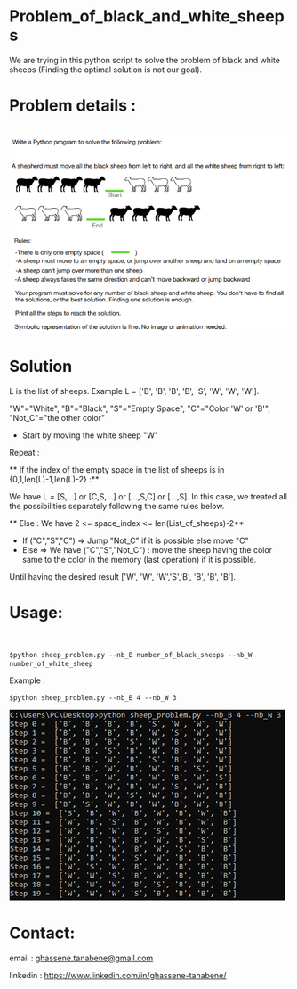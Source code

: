 # Problem_of_black_and_white_sheeps
We are trying in this python script to solve the problem of black and white sheeps (Finding the optimal solution is not our goal).

<h1>Problem details :</h1>
<br>

<img src="problem details.png">


<h1>Solution</h1>
L is the list of sheeps. Example L = ['B', 'B', 'B', 'B', 'S', 'W', 'W', 'W'].<br>

"W"="White", "B"="Black", "S"="Empty Space", "C"="Color 'W' or 'B'", "Not_C"="the other color"

- Start by moving the white sheep "W" 

Repeat :<br>

** If the index of the empty space in the list of sheeps is in {0,1,len(L)-1,len(L)-2} :** <br>

  We have L = [S,...] or  [C,S,...] or [...,S,C] or [...,S]. In this case, we treated all the possibilities separately following the same rules below. <br>
  
** Else : We have 2 <= space_index <= len(List_of_sheeps)-2** <br>

- If ("C","S","C") => Jump "Not_C" if it is possible else move "C" 
- Else => We have ("C","S","Not_C") : move the sheep having the color same to the color in the memory (last operation) if it is possible. <br>
  
Until having the desired result ['W', 'W', 'W','S','B', 'B', 'B', 'B'].

<h1>Usage:</h1>
<br>

```shell
$python sheep_problem.py --nb_B number_of_black_sheeps --nb_W number_of_white_sheep
```

Example : 


```shell
$python sheep_problem.py --nb_B 4 --nb_W 3
```
<img src="Example_B=4_W=3.png">


<h1>Contact:</h1>

email : ghassene.tanabene@gmail.com

linkedin : https://www.linkedin.com/in/ghassene-tanabene/
